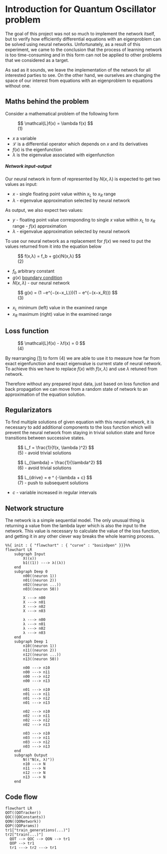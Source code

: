 # Introduction for Quantum Oscillator problem

The goal of this project was not so much to implement the network itself, but
to verify how efficiently differential equations with an eigenproblem can be
solved using neural networks. Unfortunately, as a result of this experiment, we
came to the conclusion that the process of learning network is too
time-consuming and in this form can not be applied to other problems that we
considered as a target.

As sad as it sounds, we leave the implementation of the network for all
interested parties to see. On the other hand, we ourselves are changing the
space of our interest from equations with an eigenproblem to equations without
one.

## Maths behind the problem

Consider a mathematical problem of the following form

<figure markdown>
  $$
  \mathcal{L}f(x) = \lambda f(x)
  $$
  <figcaption>(1)</figcaption>
</figure>

- $x$ a variable
- $\mathcal{L}$ is a differential operator which depends on $x$ and its
  derivatives
- $f(x)$ is the eigenfunction
- $\lambda$ is the eigenvalue associated with eigenfunction

##### Network input-output

Our neural network in form of represented by $N(x, \lambda )$ is expected to
get two values as input:

- $x$ - single floating point value within $x_L$ to $x_R$ range
- $\lambda$ - eigenvalue approximation selected by neural network

As output, we also expect two values:

- $y$ - floating point value corresponding to single $x$ value within $x_L$ to
  $x_R$ range - $f(x)$ approximation
- $\lambda$ - eigenvalue approximation selected by neural network

To use our neural network as a replacement for $f(x)$ we need to put the values
returned from it into the equation below

<figure markdown>
  $$
  f(x,λ) = f_b + g(x)N(x,λ)
  $$
  <figcaption>(2)</figcaption>
</figure>

- $f_b$ arbitrary constant
- $g(x)$ [boundary condition](/quantum_oscillator/introduction/#equation-3)
- $N(x, \lambda )$ - our neural network

<figure markdown>
  $$
  g(x) = (1 −e^{−(x−x_L)})(1 − e^{−(x−x_R)})
  $$
  <figcaption>(3)</figcaption>
</figure>

- $x_L$ minimum (left) value in the examined range
- $x_R$ maximum (right) value in the examined range

## Loss function

<figure markdown>
  $$
  \mathcal{L}f(x) - λf(x) = 0
  $$
  <figcaption>(4)</figcaption>
</figure>

By rearranging
[(1)](/quantum_oscillator/introduction/#maths-behind-the-problem) to form (4)
we are able to use it to measure how far from exact eigenfunction and exact
eigenvalue is current state of neural network. To achieve this we have to
replace $f(x)$ with $f(x, \lambda )$ and use $\lambda$ retuned from network.

Therefore without any prepared input data, just based on loss function and back
propagation we can move from a random state of network to an approximation of
the equation solution.

## Regularizators

To find multiple solutions of given equation with this neural network, it is
necessary to add additional components to the loss function which will prevent
the neural network from staying in trivial solution state and force transitions
between successive states.

<figure markdown>
  $$
  L_f = \frac{1}{f(x, \lambda )^2}
  $$
  <figcaption>(5) - avoid trivial solutions</figcaption>
</figure>

<figure markdown>
  $$
  L_{\lambda} = \frac{1}{\lambda^2}
  $$
  <figcaption>(6) - avoid trivial solutions</figcaption>
</figure>

<figure markdown>
  $$
  L_{drive} = e ^ {-\lambda + c}
  $$
  <figcaption>(7) - push to subsequent solutions</figcaption>
</figure>

- $c$ - variable increased in regular intervals

## Network structure

The network is a simple sequential model. The only unusual thing is returning a
value from the lambda layer which is also the input to the network. This value
is necessary to calculate the value of the loss function, and getting it in any
other clever way breaks the whole learning process.

```mermaid
%%{ init : { "flowchart" : { "curve" : "basisOpen" }}}%%
flowchart LR
    subgraph Input
        X((x))
        b1((1)) ---> λ((λ))
    end
    subgraph Deep 0
        n00((neuron 1))
        n01((neuron 2))
        n02((neuron ...))
        n03((neuron 50))

        X ---> n00
        X ---> n01
        X ---> n02
        X ---> n03

        λ ---> n00
        λ ---> n01
        λ ---> n02
        λ ---> n03
    end
    subgraph Deep 1
        n10((neuron 1))
        n11((neuron 2))
        n12((neuron ...))
        n13((neuron 50))

        n00 ---> n10
        n00 ---> n11
        n00 ---> n12
        n00 ---> n13

        n01 ---> n10
        n01 ---> n11
        n01 ---> n12
        n01 ---> n13

        n02 ---> n10
        n02 ---> n11
        n02 ---> n12
        n02 ---> n13

        n03 ---> n10
        n03 ---> n11
        n03 ---> n12
        n03 ---> n13
    end
    subgraph Output
        N(("N(x, λ)"))
        n10 ---> N
        n11 ---> N
        n12 ---> N
        n13 ---> N
    end
```

## Code flow

```mermaid
flowchart LR
QOT((QOTracker))
QOC((QOConstants))
QON((QONetwork))
QOP((QOParams))
tr1["train_generations(...)"]
tr2["train(...)"]
  QOT --> QOC --> QON --> tr1
  QOP --> tr1
  tr1 ---> tr2 ---> tr1
```
